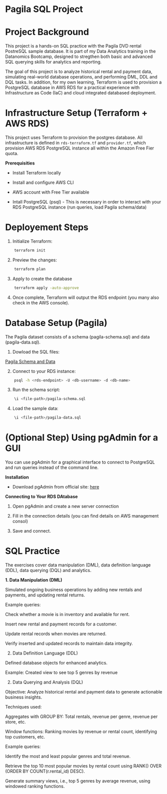 # Pagila SQL Project

# Project Background

This project is a hands-on SQL practice with the Pagila DVD rental PostreSQL sample database. It is part of my Data Analytics training in the Datanomics Bootcamp, designed to stregthen both basic and advanced SQL querying skills for analytics and reporting.

The goal of this project is to analyze historical rental and payment data, simulating real-world database operations, and performing DML, DDL and DQL tasks. In addition, for my own learning, Terraform is used to provision a PostgreSQL database in AWS RDS for a practical experience with Infrastructure as Code (IaC) and cloud integrated databased deployment.

# Infrastructure Setup (Terraform + AWS RDS)

This project uses Terraform to provision the postgres database. All infrastructure is defined in `rds-terraform.tf` and `provider.tf`, which provision AWS RDS PostgreSQL instance all within the Amazon Free Fier quota.

**Prerequisities**

- Install Terraform locally

- Install and configure AWS CLI

- AWS account with Free Tier available

- Intall PostgreSQL (psql) - This is necessary in order to interact with your RDS PostgreSQL instance (run queries, load Pagila schema/data)

# Deployement Steps

1. Initialize Terraform:
```bash
    terraform init
```

2. Preview the changes:

```bash
    terraform plan
```

3. Apply to create the database
```bash
    terraform apply -auto-approve
```

4. Once complete, Terraform will output the RDS endpoint (you many also check in the AWS console).

# Database Setup (Pagila)

The Pagila dataset consists of a schema (pagila-schema.sql) and data (pagila-data.sql).

1. Dowload the SQL files:

<a href="https://github.com/devrimgunduz/pagila">Pagila Schema and Data</a>

2. Connect to your RDS instance:
```bash
    psql -h <rds-endpoint> -U <db-username> -d <db-name>
```

3. Run the schema script:
```bash
    \i <file-path>/pagila-schema.sql
```

4. Load the sample data:

```bash
    \i <file-path>/pagila-data.sql
```

# (Optional Step) Using pgAdmin for a GUI

You can use pgAdmin for a graphical interface to connect to PostgreSQL and run queries instead of the command line.

**Installation**

- Download pgAdmin from official site: <a href="https://www.pgadmin.org/download/">here</a>

**Connecting to Your RDS DAtabase**

1. Open pgAdmin and create a new server connection

2. Fill in the connection details (you can find details on AWS management consol)

3. Save and connect.

# SQL Practice 

The exercises cover data manipulation (DML), data definition language (DDL), data querying (DQL) and analytics.

**1. Data Manipulation (DML)**

 Simulated ongoing business operations by adding new rentals and payments, and updating rental returns.

Example queries:

Check whether a movie is in inventory and available for rent.

Insert new rental and payment records for a customer.

Update rental records when movies are returned.

Verify inserted and updated records to maintain data integrity.

2. Data Definition Language (DDL)

Defined database objects for enhanced analytics.

Example: Created view to see top 5 genres by revenue

2. Data Querying and Analysis (DQL)

Objective: Analyze historical rental and payment data to generate actionable business insights.

Techniques used:

Aggregates with GROUP BY: Total rentals, revenue per genre, revenue per store, etc.

Window functions: Ranking movies by revenue or rental count, identifying top customers, etc.

Example queries:

Identify the most and least popular genres and total revenue.

Retrieve the top 10 most popular movies by rental count using RANK() OVER (ORDER BY COUNT(r.rental_id) DESC).

Generate summary views, i.e., top 5 genres by average revenue, using windowed ranking functions.

